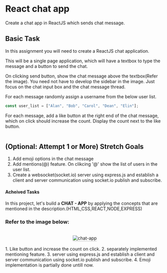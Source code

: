 # React chat app

Create a chat app in ReactJS which sends chat message.

## Basic Task

In this assignment you will need to create a ReactJS chat application.

This will be a single page application, which will have a textbox to type the message and a button to send the chat.

On clicking send button, show the chat message above the textbox(Refer the image). You need not have to develop the sidebar in the image. Just focus on the chat input box and the chat message thread.

For each message randomly assign a username from the below user list.

```javascript
const user_list = ["Alan", "Bob", "Carol", "Dean", "Elin"];
```

For each message, add a like button at the right end of the chat message, which on click should increase the count. Display the count next to the like button.

![]()

## (Optional: Attempt 1 or More) Stretch Goals

1. Add emoji options in the chat message
2. Add mentions(@) feature. On clikcing '@' show the list of users in the user list.
3. Create a websocket(socket.io) server using express.js and establish a client and server communication using socket.io publish and subscribe.

#### Acheived Tasks

In this project, let's build a **CHAT - APP** by applying the concepts that are mentioned in the description.(HTML,CSS,REACT,NODE,EXPRESS)

### Refer to the image below:

<br/>
<div style="text-align: center;">
    <img src="https://res.cloudinary.com/harikrishnar/image/upload/v1687682485/chat-app_fuwsm7.png" alt="chat-app" style="max-width:70%;box-shadow:0 2.8px 2.2px rgba(0, 0, 0, 0.12)">
</div>

<br/>
1. Like button and increase the count on click.
2. separately implemented mentioning feature.
3. server using express.js and establish a client and server communication using socket.io publish and subscribe.
4. Emoji implementation is partially done untill now.
